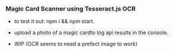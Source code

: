 ### Magic Card Scanner using Tesseract.js OCR

- to test it out:  npm i && npm start. 


- upload a photo of a magic cardto log api results in the console.
- WIP (OCR seems to need a prefect image to work)
